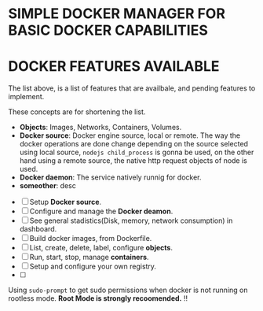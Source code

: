# SIMPLE DOCKER MANAGER FOR BASIC DOCKER CAPABILITIES

# DOCKER FEATURES AVAILABLE

The list above, is a list of features that are availbale, and pending
features to implement. 

These concepts are for shortening the list.
- **Objects**: Images, Networks, Containers, Volumes.
- **Docker source**: Docker engine source, local or remote. The way 
the docker operations are done change depending on the source selected
using local source, `nodejs child_process` is gonna be used, on the other hand
using a remote source, the native http request objects of node is used.
- **Docker daemon**: The service natively runnig for docker.
- **someother**: desc

- [ ] Setup **Docker source**.
- [ ] Configure and manage the **Docker deamon**.
- [ ] See general stadistics(Disk, memory, network consumption) in dashboard.
- [ ] Build docker images, from Dockerfile.
- [ ] List, create, delete, label, configure **objects**.
- [ ] Run, start, stop, manage **containers**.
- [ ] Setup and configure your own registry.
- [ ] 
<!-- |   Syntax  |   Description |
| --------- |   ----------- |
|   Header  |   Title       |
| Paragraph |   Text        | -->

Using `sudo-prompt` to get sudo permissions when docker is not running on rootless mode.
**Root Mode is strongly recoomended.** :bangbang: